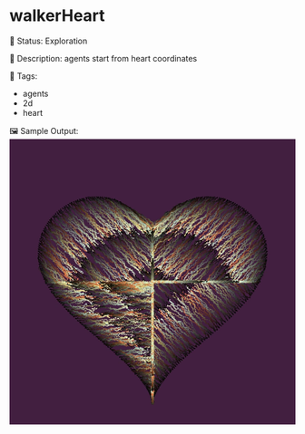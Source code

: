# walkerHeart

🧪 Status: Exploration

📎 Description: agents start from heart coordinates 

🎨 Tags: 
- agents
- 2d
- heart

🖼️ Sample Output:  
<img src="test.webp" alt="walkerHeart Sample Output" width="800" />
